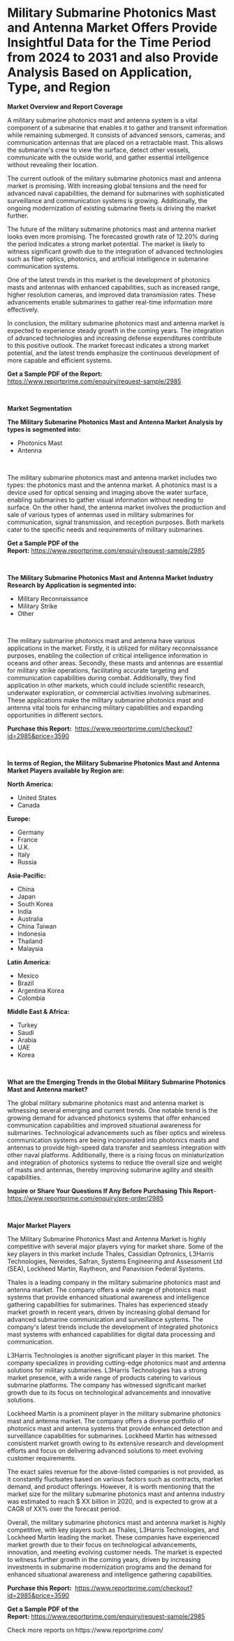 <p><h1>Military Submarine Photonics Mast and Antenna Market Offers Provide Insightful Data for the Time Period from 2024 to 2031 and also Provide Analysis Based on Application, Type, and Region</h1></p><p><strong>Market Overview and Report Coverage</strong></p>
<p><p>A military submarine photonics mast and antenna system is a vital component of a submarine that enables it to gather and transmit information while remaining submerged. It consists of advanced sensors, cameras, and communication antennas that are placed on a retractable mast. This allows the submarine's crew to view the surface, detect other vessels, communicate with the outside world, and gather essential intelligence without revealing their location.</p><p>The current outlook of the military submarine photonics mast and antenna market is promising. With increasing global tensions and the need for advanced naval capabilities, the demand for submarines with sophisticated surveillance and communication systems is growing. Additionally, the ongoing modernization of existing submarine fleets is driving the market further.</p><p>The future of the military submarine photonics mast and antenna market looks even more promising. The forecasted growth rate of 12.20% during the period indicates a strong market potential. The market is likely to witness significant growth due to the integration of advanced technologies such as fiber optics, photonics, and artificial intelligence in submarine communication systems.</p><p>One of the latest trends in this market is the development of photonics masts and antennas with enhanced capabilities, such as increased range, higher resolution cameras, and improved data transmission rates. These advancements enable submarines to gather real-time information more effectively.</p><p>In conclusion, the military submarine photonics mast and antenna market is expected to experience steady growth in the coming years. The integration of advanced technologies and increasing defense expenditures contribute to this positive outlook. The market forecast indicates a strong market potential, and the latest trends emphasize the continuous development of more capable and efficient systems.</p></p>
<p><strong>Get a Sample PDF of the Report:</strong> <a href="https://www.reportprime.com/enquiry/request-sample/2985">https://www.reportprime.com/enquiry/request-sample/2985</a></p>
<p>&nbsp;</p>
<p><strong>Market Segmentation</strong></p>
<p><strong>The Military Submarine Photonics Mast and Antenna Market Analysis by types is segmented into:</strong></p>
<p><ul><li>Photonics Mast</li><li>Antenna</li></ul></p>
<p>&nbsp;</p>
<p><p>The military submarine photonics mast and antenna market includes two types: the photonics mast and the antenna market. A photonics mast is a device used for optical sensing and imaging above the water surface, enabling submarines to gather visual information without needing to surface. On the other hand, the antenna market involves the production and sale of various types of antennas used in military submarines for communication, signal transmission, and reception purposes. Both markets cater to the specific needs and requirements of military submarines.</p></p>
<p><strong>Get a Sample PDF of the Report:</strong>&nbsp;<a href="https://www.reportprime.com/enquiry/request-sample/2985">https://www.reportprime.com/enquiry/request-sample/2985</a></p>
<p>&nbsp;</p>
<p><strong>The Military Submarine Photonics Mast and Antenna Market Industry Research by Application is segmented into:</strong></p>
<p><ul><li>Military Reconnaissance</li><li>Military Strike</li><li>Other</li></ul></p>
<p>&nbsp;</p>
<p><p>The military submarine photonics mast and antenna have various applications in the market. Firstly, it is utilized for military reconnaissance purposes, enabling the collection of critical intelligence information in oceans and other areas. Secondly, these masts and antennas are essential for military strike operations, facilitating accurate targeting and communication capabilities during combat. Additionally, they find application in other markets, which could include scientific research, underwater exploration, or commercial activities involving submarines. These applications make the military submarine photonics mast and antenna vital tools for enhancing military capabilities and expanding opportunities in different sectors.</p></p>
<p><strong>Purchase this Report:</strong>&nbsp; <a href="https://www.reportprime.com/checkout?id=2985&price=3590">https://www.reportprime.com/checkout?id=2985&price=3590</a></p>
<p>&nbsp;</p>
<p><strong>In terms of Region, the Military Submarine Photonics Mast and Antenna Market Players available by Region are:</strong></p>
<p>
    <p> <strong> North America: </strong>
        <ul>
            <li>United States</li>
            <li>Canada</li>
        </ul>
        </p> 
    <p> <strong> Europe: </strong>
        <ul>
            <li>Germany</li>
            <li>France</li>
            <li>U.K.</li>
            <li>Italy</li>
            <li>Russia</li>
        </ul>
        </p> 
    <p> <strong> Asia-Pacific: </strong>
        <ul>
            <li>China</li>
            <li>Japan</li>
            <li>South Korea</li>
            <li>India</li>
            <li>Australia</li>
            <li>China Taiwan</li>
            <li>Indonesia</li>
            <li>Thailand</li>
            <li>Malaysia</li>
        </ul>
        </p> 
    <p> <strong> Latin America: </strong>
        <ul>
            <li>Mexico</li>
            <li>Brazil</li>
            <li>Argentina Korea</li>
            <li>Colombia</li>
        </ul>
        </p> 
    <p> <strong> Middle East & Africa: </strong>
        <ul>
            <li>Turkey</li>
            <li>Saudi</li>
            <li>Arabia</li>
            <li>UAE</li>
            <li>Korea</li>
        </ul>
    </p>
    </p>
<p>&nbsp;</p>
<p><strong>What are the Emerging Trends in the Global Military Submarine Photonics Mast and Antenna market?</strong></p>
<p><p>The global military submarine photonics mast and antenna market is witnessing several emerging and current trends. One notable trend is the growing demand for advanced photonics systems that offer enhanced communication capabilities and improved situational awareness for submarines. Technological advancements such as fiber optics and wireless communication systems are being incorporated into photonics masts and antennas to provide high-speed data transfer and seamless integration with other naval platforms. Additionally, there is a rising focus on miniaturization and integration of photonics systems to reduce the overall size and weight of masts and antennas, thereby improving submarine agility and stealth capabilities.</p></p>
<p><strong>Inquire or Share Your Questions If Any Before Purchasing This Report</strong>- <a href="https://www.reportprime.com/enquiry/pre-order/2985">https://www.reportprime.com/enquiry/pre-order/2985</a></p>
<p>&nbsp;</p>
<p><strong>Major Market Players</strong></p>
<p><p>The Military Submarine Photonics Mast and Antenna Market is highly competitive with several major players vying for market share. Some of the key players in this market include Thales, Cassidian Optronics, L3Harris Technologies, Nereides, Safran, Systems Engineering and Assessment Ltd (SEA), Lockheed Martin, Raytheon, and Panavision Federal Systems.</p><p>Thales is a leading company in the military submarine photonics mast and antenna market. The company offers a wide range of photonics mast systems that provide enhanced situational awareness and intelligence gathering capabilities for submarines. Thales has experienced steady market growth in recent years, driven by increasing global demand for advanced submarine communication and surveillance systems. The company's latest trends include the development of integrated photonics mast systems with enhanced capabilities for digital data processing and communication.</p><p>L3Harris Technologies is another significant player in this market. The company specializes in providing cutting-edge photonics mast and antenna solutions for military submarines. L3Harris Technologies has a strong market presence, with a wide range of products catering to various submarine platforms. The company has witnessed significant market growth due to its focus on technological advancements and innovative solutions. </p><p>Lockheed Martin is a prominent player in the military submarine photonics mast and antenna market. The company offers a diverse portfolio of photonics mast and antenna systems that provide enhanced detection and surveillance capabilities for submarines. Lockheed Martin has witnessed consistent market growth owing to its extensive research and development efforts and focus on delivering advanced solutions to meet evolving customer requirements.</p><p>The exact sales revenue for the above-listed companies is not provided, as it constantly fluctuates based on various factors such as contracts, market demand, and product offerings. However, it is worth mentioning that the market size for the military submarine photonics mast and antenna industry was estimated to reach $ XX billion in 2020, and is expected to grow at a CAGR of XX% over the forecast period.</p><p>Overall, the military submarine photonics mast and antenna market is highly competitive, with key players such as Thales, L3Harris Technologies, and Lockheed Martin leading the market. These companies have experienced market growth due to their focus on technological advancements, innovation, and meeting evolving customer needs. The market is expected to witness further growth in the coming years, driven by increasing investments in submarine modernization programs and the demand for enhanced situational awareness and intelligence gathering capabilities.</p></p>
<p><strong>Purchase this Report:</strong>&nbsp;&nbsp;<a href="https://www.reportprime.com/checkout?id=2985&price=3590">https://www.reportprime.com/checkout?id=2985&price=3590</a></p>
<p></p>
<p><strong>Get a Sample PDF of the Report:</strong>&nbsp;<a href="https://www.reportprime.com/enquiry/request-sample/2985">https://www.reportprime.com/enquiry/request-sample/2985</a></p>
<p>Check more reports on https://www.reportprime.com/</p>